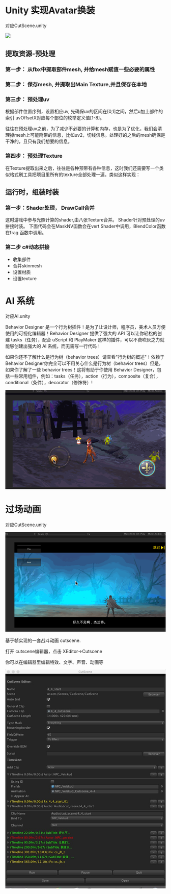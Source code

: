 
# Unity 实现Avatar换装

对应CutScene.unity

<img src="https://huailiang.github.io/img/in-post/post-fashion/fashion1.gif">

## 提取资源-预处理

### 第一步： 从fbx中提取部件mesh, 并给mesh赋值一些必要的属性

### 第二步： 保存mesh, 并提取出Main Texture,并且保存在本地

### 第三步： 预处理uv
根据部件位置序列，设置相应uv, 先确保uv的区间在[0,1]之间，然后u加上部件的索引 uvOffsetX对应每个部位的枚举定义值[1-8]。

往往在预处理uv之前，为了减少不必要的计算和内存，也是为了优化，我们会清理掉mesh上可能附带的信息，比如uv2，切线信息。处理好的之后的mesh确保是干净的，且只有我们想要的信息。

 ### 第四步： 预处理Texture
 在Texture提取出来之后，往往是各种预带有各种信息，这时我们还需要写一个类似格式刷工具把项目里所有的texture全部处理一遍。类似这样实现：

## 运行时，组装时装

### 第一步：Shader处理， DrawCall合并

这时游戏中参与光照计算的shader,由八张Texture合并。 Shader针对预处理的uv拼接时装。
下面代码会在MaskNV函数会在vert Shader中调用，BlendColor函数在frag 函数中调用。

### 第二步 c#动态拼接
- 收集部件
- 合并skinmesh
- 设置材质
- 设置texture



# AI 系统

对应AI.unity

Behavior Designer 是一个行为树插件！是为了让设计师，程序员，美术人员方便使用的可视化编辑器！Behavior Designer 提供了强大的 API 可以让你轻松的创建 tasks（任务），配合 uScript 和 PlayMaker 这样的插件，可以不费吹灰之力就能够创建出强大的 AI 系统，而无需写一行代码！

如果你还不了解什么是行为树（behavior trees）请查看"行为树的概述"！依赖于 Behavior Designer你完全可以不用关心什么是行为树（behavior trees）但是，如果你了解了一些 behavior trees！这将有助于你使用 Behavior Designer，包括一些常用组件，例如：tasks（任务），action（行为），composite（复合），conditional（条件），decorator（修饰符）!

![](/img/ai.gif)


# 过场动画

对应CutScene.unity

![](/img/cutscene.gif)

基于帧实现的一套战斗动画 cutscene. 

打开 cutscene编辑器，点击 XEditor->Cutscene

你可以在编辑器里编辑特效、文字、声音、动画等

![](/img/cutscene.jpg)






